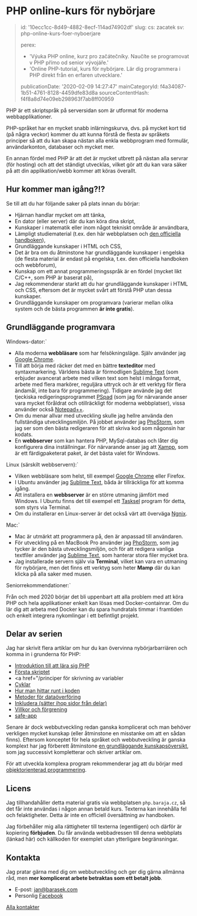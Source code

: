 PHP online-kurs för nybörjare
=============================

> id: '10ecc1cc-8d49-4882-8ecf-114ad74902df'
> slug:
> 	cs: zacatek
> 	sv: php-online-kurs-foer-nyboerjare
> 
> perex:
> 	- 'Výuka PHP online, kurz pro začátečníky. Naučíte se programovat v PHP přímo od senior vývojáře.'
> 	- 'Online PHP-tutorial, kurs för nybörjare. Lär dig programmera i PHP direkt från en erfaren utvecklare.'
> 
> publicationDate: '2020-02-09 14:27:47'
> mainCategoryId: f4a34087-1b51-4761-8128-4459dfe83d8a
> sourceContentHash: f4f8a8d74e09eb298963f7ab8ff00959

PHP är ett skriptspråk på serversidan som är utformat för moderna webbapplikationer.

PHP-språket har en mycket snabb inlärningskurva, dvs. på mycket kort tid (på några veckor) kommer du att kunna förstå de flesta av språkets principer så att du kan skapa nästan alla enkla webbprogram med formulär, användarkonton, databaser och mycket mer.

En annan fördel med PHP är att det är mycket utbrett på nästan alla servrar (för hosting) och att det ständigt utvecklas, vilket gör att du kan vara säker på att din applikation/webb kommer att köras överallt.

Hur kommer man igång?!?
------------

Se till att du har följande saker på plats innan du börjar:

- Hjärnan handlar mycket om att tänka,
- En dator (eller server) där du kan köra dina skript,
- Kunskaper i matematik eller inom något tekniskt område är användbara,
- Lämpligt studiematerial (t.ex. den här webbplatsen och <a href="https://www.php.net">den officiella handboken</a>),
- Grundläggande kunskaper i HTML och CSS,
- Det är bra om du åtminstone har grundläggande kunskaper i engelska (de flesta material är endast på engelska, t.ex. den officiella handboken och webbforum),
- Kunskap om ett annat programmeringsspråk är en fördel (mycket likt C/C++, som PHP är baserat på),
- Jag rekommenderar starkt att du har grundläggande kunskaper i HTML och CSS, eftersom det är mycket svårt att förstå PHP utan dessa kunskaper.
- Grundläggande kunskaper om programvara (varierar mellan olika system och de bästa programmen **är inte gratis**).

Grundläggande programvara
-----------------

Windows-dator:`
- Alla moderna **webbläsare** som har felsökningsläge. Själv använder jag <a href="https://www.google.com/chrome">Google Chrome</a>.
- Till att börja med räcker det med en bättre **texteditor** med syntaxmarkering. Världens bästa är förmodligen <a href="https://www.sublimetext.com">Sublime Text</a> (som erbjuder avancerat arbete med vilken text som helst i många format, arbete med flera markörer, reguljära uttryck och är ett verktyg för flera ändamål, inte bara för programmering). Tidigare använde jag det tjeckiska redigeringsprogrammet <a href="https://www.pspad.com/cz/">PSpad</a> (som jag för närvarande anser vara mycket föråldrat och otillräckligt för moderna webbplatser), vissa använder också <a href="https://www.slunecnice.cz/sw/notepad/">Notepad++</a>.
- Om du menar allvar med utveckling skulle jag hellre använda den fullständiga utvecklingsmiljön. På jobbet använder jag <a href="https://www.jetbrains.com/phpstorm/">PhpStorm</a>, som jag ser som den bästa redigeraren för att skriva kod som någonsin har kodats.
- En **webbserver** som kan hantera PHP, MySql-databas och låter dig konfigurera dina inställningar. För närvarande anser jag att <a href="https://www.apachefriends.org/download.html">Xampp</a>, som är ett färdigpaketerat paket, är det bästa valet för Windows.

Linux (särskilt webbservern):`
- Vilken webbläsare som helst, till exempel <a href="https://www.google.com/chrome">Google Chrome</a> eller Firefox.
- I Ubuntu använder jag <a href="https://www.sublimetext.com">Sublime Text</a>, båda är tillräckliga för att komma igång.
- Att installera en **webbserver** är en större utmaning jämfört med Windows. I Ubuntu finns det till exempel ett <a href="https://wiki.ubuntu.cz/servery/apache_s_mysql_a_php">Tasksel</a> program för detta, som styrs via Terminal.
- Om du installerar en Linux-server är det också värt att överväga <a href="https://www.nginx.com/resources/wiki/">Ngnix</a>.

Mac:`
- Mac är utmärkt att programmera på, den är anpassad till användaren.
- För utveckling på en MacBook Pro använder jag <a href="https://www.jetbrains.com/phpstorm/">PhpStorm</a>, som jag tycker är den bästa utvecklingsmiljön, och för att redigera vanliga textfiler använder jag <a href="https://www.sublimetext.com">Sublime Text</a>, som hanterar stora filer mycket bra.
- Jag installerade servern själv via **Terminal**, vilket kan vara en utmaning för nybörjare, men det finns ett verktyg som heter **Mamp** där du kan klicka på alla saker med musen.

Seniorrekommendationer:`

Från och med 2020 börjar det bli uppenbart att alla problem med att köra PHP och hela applikationer enkelt kan lösas med Docker-containrar. Om du lär dig att arbeta med Docker kan du spara hundratals timmar i framtiden och enkelt integrera nykomlingar i ett befintligt projekt.

Delar av serien
------------

Jag har skrivit flera artiklar om hur du kan övervinna nybörjarbarriären och komma in i grunderna för PHP:

- <a href="/introduktion">Introduktion till att lära sig PHP</a>
- <a href="/first-script">Första skriptet</a>
- <a href="/principer för skrivning av variabler</a>
- <a href="/cyklar">Cyklar</a>
- <a href="/hur man hittar ut">Hur man hittar runt i koden</a>
- <a href="/methods-sending-data">Metoder för dataöverföring</a>
- <a href="/include-fil">Inkludera (sätter ihop sidor från delar)</a>
- <a href="/villkor">Villkor och förgrening</a>
- <a href="/safe-application">safe-app</a>

Senare är dock webbutveckling redan ganska komplicerat och man behöver verkligen mycket kunskap (eller åtminstone en misstanke om att en sådan finns). Eftersom konceptet för hela språket och webbutveckling är ganska komplext har jag förberett åtminstone <a href="/kunskap">en grundläggande kunskapsöversikt</a>, som jag successivt kompletterar och skriver artiklar om.

För att utveckla komplexa program rekommenderar jag att du börjar med <a href="/oop">objektorienterad programmering</a>.

Licens
-------

Jag tillhandahåller detta material gratis via webbplatsen `php.baraja.cz`, så det får inte användas i någon annan betald kurs. Texterna kan innehålla fel och felaktigheter. Detta är inte en officiell översättning av handboken.

Jag förbehåller mig alla rättigheter till texterna (egentligen) och därför är kopiering **förbjuden**. Du får använda webbadressen till denna webbplats (länkad här) och källkoden för exemplet utan ytterligare begränsningar.

Kontakta
-------

Jag pratar gärna med dig om webbutveckling och ger dig gärna allmänna råd, men **mer komplicerat arbete betraktas som ett betalt jobb**.

- E-post: jan@barasek.com
- Personlig <a href="https://www.facebook.com/janbarasek">Facebook</a>

<a href="https://baraja.cz/kontakt">Alla kontakter</a>
